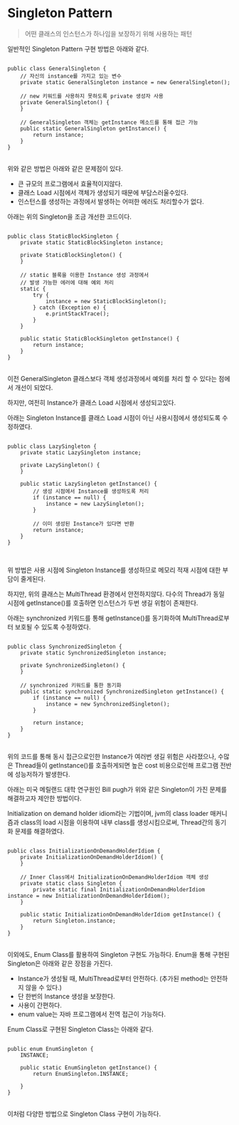 # Singleton Pattern
> 어떤 클래스의 인스턴스가 하나임을 보장하기 위해 사용하는 패턴


일반적인 Singleton Pattern 구현 방법은 아래와 같다.

<pre>
<code>
public class GeneralSingleton {
	// 자신의 instance를 가지고 있는 변수
	private static GeneralSingleton instance = new GeneralSingleton();

	// new 키워드를 사용하지 못하도록 private 생성자 사용
	private GeneralSingleton() {
	}

	// GeneralSingleton 객체는 getInstance 메소드를 통해 접근 가능
	public static GeneralSingleton getInstance() {
		return instance;
	}
}
</code>
</pre>

위와 같은 방법은 아래와 같은 문제점이 있다.
  + 큰 규모의 프로그램에서 효율적이지않다.
  + 클래스 Load 시점에서 객체가 생성되기 때문에 부담스러울수있다.
  + 인스턴스를 생성하는 과정에서 발생하는 어떠한 에러도 처리할수가 없다.

아래는 위의 Singleton을 조금 개선한 코드이다.
<pre>
<code>
public class StaticBlockSingleton {
	private static StaticBlockSingleton instance;

	private StaticBlockSingleton() {
	}

	// static 블록을 이용한 Instance 생성 과정에서
	// 발생 가능한 에러에 대해 예외 처리
	static {
		try {
			instance = new StaticBlockSingleton();
		} catch (Exception e) {
			e.printStackTrace();
		}
	}

	public static StaticBlockSingleton getInstance() {
		return instance;
	}
}
</code>
</pre>

이전 GeneralSingleton 클래스보다 객체 생성과정에서 예외를 처리 할 수 있다는 점에서 개선이 되었다.

하지만, 여전히 Instance가 클래스 Load 시점에서 생성되고있다.

아래는 Singleton Instance를 클래스 Load 시점이 아닌 사용시점에서 생성되도록 수정하였다.
<pre>
<code>
public class LazySingleton {
	private static LazySingleton instance;

	private LazySingleton() {
	}

	public static LazySingleton getInstance() {
		// 생성 시점에서 Instance를 생성하도록 처리
		if (instance == null) {
			instance = new LazySingleton();
		}

		// 이미 생성된 Instance가 있다면 반환
		return instance;
	}
}

</code>
</pre>

위 방법은 사용 시점에 Singleton Instance를 생성하므로 메모리 적재 시점에 대한 부담이 줄게된다.

하지만, 위의 클래스는 MultiThread 환경에서 안전하지않다.
다수의 Thread가 동일 시점에 getInstance()를 호출하면 인스턴스가 두번 생길 위험이 존재한다.

아래는 synchronized 키워드를 통해 getInstance()를 동기화하여 MultiThread로부터 보호될 수 있도록 수정하였다.
<pre>
<code>
public class SynchronizedSingleton {
	private static SynchronizedSingleton instance;

	private SynchronizedSingleton() {
	}

	// synchronized 키워드를 통한 동기화
	public static synchronized SynchronizedSingleton getInstance() {
		if (instance == null) {
			instance = new SynchronizedSingleton();
		}

		return instance;
	}
}
</code>
</pre>
위의 코드를 통해 동시 접근으로인한 Instance가 여러번 생길 위험은 사라졌으나, 수많은 Thread들이 getInstance()를 호출하게되면 높은 cost 비용으로인해 프로그램 전반에 성능저하가 발생한다.

아래는 미국 메릴랜드 대학 연구원인 Bill pugh가 위와 같은 Singleton이 가진 문제를 해결하고자 제안한 방법이다.

Initialization on demand holder idiom라는 기법이며, jvm의 class loader 매커니즘과 class의 load 시점을 이용하여 내부 class를 생성시킴으로써, Thread간의 동기화 문제를 해결하였다.

<pre>
<code>
public class InitializationOnDemandHolderIdiom {
	private InitializationOnDemandHolderIdiom() {
	}

	// Inner Class에서 InitializationOnDemandHolderIdiom 객체 생성
	private static class Singleton {
		private static final InitializationOnDemandHolderIdiom instance = new InitializationOnDemandHolderIdiom();
	}

	public static InitializationOnDemandHolderIdiom getInstance() {
		return Singleton.instance;
	}
}
</code>
</pre>

이외에도, Enum Class를 활용하여 Singleton 구현도 가능하다. Enum을 통해 구현된 Singleton은 아래와 같은 장점을 가진다.

+ Instance가 생성될 때, MultiThread로부터 안전하다. (추가된 method는 안전하지 않을 수 있다.)
+ 단 한번의 Instance 생성을 보장한다.
+ 사용이 간편하다.
+ enum value는 자바 프로그램에서 전역 접근이 가능하다.

Enum Class로 구현된 Singleton Class는 아래와 같다.

<pre>
<code>
public enum EnumSingleton {
	INSTANCE;

	public static EnumSingleton getInstance() {
		return EnumSingleton.INSTANCE;

	}
}
</code>
</pre>

이처럼 다양한 방법으로 Singleton Class 구현이 가능하다.
